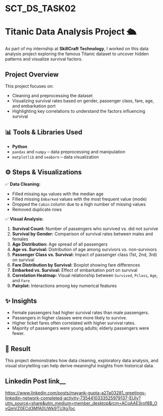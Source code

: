 # SCT_DS_TASK02
# Titanic Data Analysis Project 🛳️

As part of my internship at **SkillCraft Technology**, I worked on this data analysis project exploring the famous Titanic dataset to uncover hidden patterns and visualize survival factors.

## Project Overview
This project focuses on:
- Cleaning and preprocessing the dataset  
- Visualizing survival rates based on gender, passenger class, fare, age, and embarkation port  
- Highlighting key correlations to understand the factors influencing survival

## 📊 Tools & Libraries Used
- **Python**
- `pandas` and `numpy` – data preprocessing and manipulation
- `matplotlib` and `seaborn` – data visualization

## ⚙️ Steps & Visualizations
✅ **Data Cleaning:**
- Filled missing `Age` values with the median age  
- Filled missing `Embarked` values with the most frequent value (mode)  
- Dropped the `Cabin` column due to a high number of missing values  
- Removed duplicate rows  

✅ **Visual Analysis:**
1. **Survival Count:** Number of passengers who survived vs. did not survive
2. **Survival by Gender:** Comparison of survival rates between males and females
3. **Age Distribution:** Age spread of all passengers
4. **Age vs. Survival:** Distribution of age among survivors vs. non-survivors
5. **Passenger Class vs. Survival:** Impact of passenger class (1st, 2nd, 3rd) on survival
6. **Fare Distribution by Survival:** Boxplot showing fare differences
7. **Embarked vs. Survival:** Effect of embarkation port on survival
8. **Correlation Heatmap:** Visual relationship between `Survived`, `Pclass`, `Age`, and `Fare`
9. **Pairplot:** Interactions among key numerical features

## ✨ Insights
- Female passengers had higher survival rates than male passengers.
- Passengers in higher classes were more likely to survive.
- Higher ticket fares often correlated with higher survival rates.
- Majority of passengers were young adults; elderly passengers were fewer.


## 🚀 Result
This project demonstrates how data cleaning, exploratory data analysis, and visual storytelling can help derive meaningful insights from historical data.

## Linkedin Post link__ 
https://www.linkedin.com/posts/mayank-gupta-a27a03281_greetings-linkedin-network-completed-activity-7354410333525979137-EUly?utm_source=share&utm_medium=member_desktop&rcm=ACoAAESrof8B_OvQmVZ0ECd3MfA0UWk9TUXg7oc



